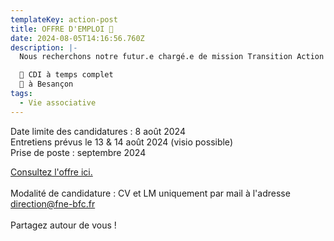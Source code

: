 ```yaml
---
templateKey: action-post
title: OFFRE D'EMPLOI 🔎
date: 2024-08-05T14:16:56.760Z
description: |-
  Nous recherchons notre futur.e chargé.e de mission Transition Action 📣

  📑 CDI à temps complet
  📍 à Besançon
tags:
  - Vie associative
---
```

<!--StartFragment-->

Date limite des candidatures : 8 août 2024\
Entretiens prévus le 13 & 14 août 2024 (visio possible)\
Prise de poste : septembre 2024

[Consultez l'offre ici.](https://www.fne-bfc.fr/documentation/categories/offres-demploi/)\
\
Modalité de candidature : CV et LM uniquement par mail à l'adresse [direction@fne-bfc.fr](mailto:direction@fne-bfc.fr)\
\
Partagez autour de vous !

<!--EndFragment-->